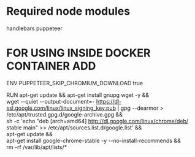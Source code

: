 # Required node modules

  handlebars
  puppeteer




# FOR USING INSIDE DOCKER CONTAINER ADD

  ENV PUPPETEER_SKIP_CHROMIUM_DOWNLOAD true

  RUN apt-get update && apt-get install gnupg wget -y && \
  wget --quiet --output-document=- https://dl-ssl.google.com/linux/linux_signing_key.pub | gpg --dearmor > /etc/apt/trusted.gpg.d/google-archive.gpg && \
  sh -c 'echo "deb [arch=amd64] http://dl.google.com/linux/chrome/deb/ stable main" >> /etc/apt/sources.list.d/google.list' && \
  apt-get update && \
  apt-get install google-chrome-stable -y --no-install-recommends && \
  rm -rf /var/lib/apt/lists/*